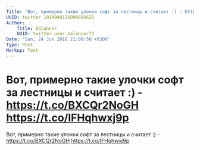 ```yaml
---
Title: 'Вот, примерно такие улочки софт за лестницы и считает :) - https://t.co/BXCQr2NoGH https://t.co/lFHqhwxj9p'
UUID: twitter.1010948126096666625
Author:
    Title: Balancer
    UUID: twitter.user.balancer73
Date: 'Sun, 24 Jun 2018 21:09:50 +0300'
Type: Post
Markup: Text
---
```


# Вот, примерно такие улочки софт за лестницы и считает :) - https://t.co/BXCQr2NoGH https://t.co/lFHqhwxj9p

Вот, примерно такие улочки софт за лестницы и считает :) -
https://t.co/BXCQr2NoGH https://t.co/lFHqhwxj9p